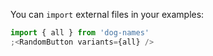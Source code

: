 You can `import` external files in your examples:

```jsx
import { all } from 'dog-names'
;<RandomButton variants={all} />
```
